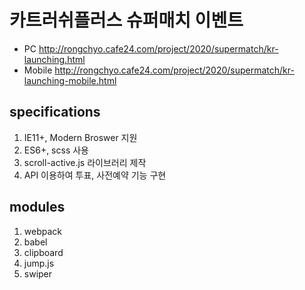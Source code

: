 # 카트러쉬플러스 슈퍼매치 이벤트
- PC http://rongchyo.cafe24.com/project/2020/supermatch/kr-launching.html
- Mobile http://rongchyo.cafe24.com/project/2020/supermatch/kr-launching-mobile.html

## specifications
1. IE11+, Modern Broswer 지원
2. ES6+, scss 사용
3. scroll-active.js 라이브러리 제작
4. API 이용하여 투표, 사전예약 기능 구현

## modules
1. webpack
2. babel
5. clipboard
6. jump.js
7. swiper

